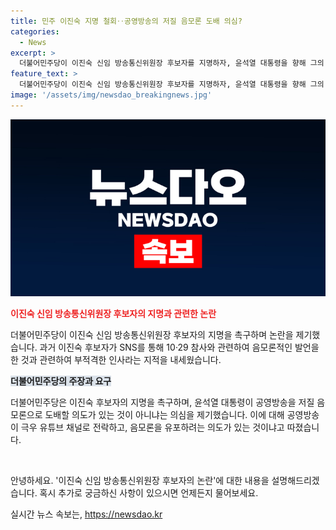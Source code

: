 ```yaml
---
title: 민주 이진숙 지명 철회‥공영방송의 저질 음모론 도배 의심?
categories:
  - News
excerpt: >
  더불어민주당이 이진숙 신임 방송통신위원장 후보자를 지명하자, 윤석열 대통령을 향해 그의 후보자를 앞세워 공영방송을 저질 음모론으로 도배할 속셈이냐고 비판했습니다. 이에 대해 민주당은 이진숙 후보자가 10.29 참사와 관련한 음모론을 암시하는 발언과 해시태그를 남긴 과거 SNS 글을 비판했고, 윤 대통령에게 해당 의혹을 동의하는 것이냐고 촉구했습니다.
feature_text: >
  더불어민주당이 이진숙 신임 방송통신위원장 후보자를 지명하자, 윤석열 대통령을 향해 그의 후보자를 앞세워 공영방송을 저질 음모론으로 도배할 속셈이냐고 비판했습니다. 이에 대해 민주당은 이진숙 후보자가 10.29 참사와 관련한 음모론을 암시하는 발언과 해시태그를 남긴 과거 SNS 글을 비판했고, 윤 대통령에게 해당 의혹을 동의하는 것이냐고 촉구했습니다.
image: '/assets/img/newsdao_breakingnews.jpg'
---
```


<p><img src="/assets/img/newsdao_breakingnews.jpg" alt="ontimetimes 속보" /></p>

<p><b><span style="color: #ee2323;">이진숙 신임 방송통신위원장 후보자의 지명과 관련한 논란</span></b></p>

<p>더불어민주당이 이진숙 신임 방송통신위원장 후보자의 지명을 촉구하며 논란을 제기했습니다. 과거 이진숙 후보자가 SNS를 통해 10·29 참사와 관련하여 음모론적인 발언을 한 것과 관련하여 부적격한 인사라는 지적을 내세웠습니다.</p>

<p><b><span style="background-color: #21538527;">더불어민주당의 주장과 요구</span></b></p>

<p>더불어민주당은 이진숙 후보자의 지명을 촉구하며, 윤석열 대통령이 공영방송을 저질 음모론으로 도배할 의도가 있는 것이 아니냐는 의심을 제기했습니다. 이에 대해 공영방송이 극우 유튜브 채널로 전락하고, 음모론을 유포하려는 의도가 있는 것이냐고 따졌습니다.</p>

<p data-ke-size="size16">&nbsp;</p>

<p>안녕하세요. '이진숙 신임 방송통신위원장 후보자의 논란'에 대한 내용을 설명해드리겠습니다. 혹시 추가로 궁금하신 사항이 있으시면 언제든지 물어보세요.</p>
실시간 뉴스 속보는, <a href="https://newsdao.kr" rel="dofollow">https://newsdao.kr</a>


